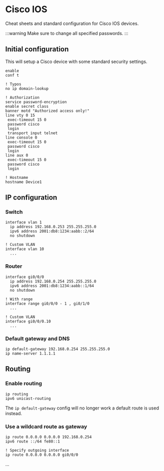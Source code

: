 # Cisco IOS

Cheat sheets and standard configuration for Cisco IOS devices.

:::warning
Make sure to change all specified passwords.
:::

## Initial configuration

This will setup a Cisco device with some standard security settings.

```cisco-ios
enable
conf t

! Typos
no ip domain-lookup

! Authorization
service password-encryption
enable secret class
banner motd "Authorized access only!"
line vty 0 15
 exec-timeout 15 0
 password cisco
 login
 transport input telnet
line console 0
 exec-timeout 15 0
 password cisco
 login
line aux 0
 exec-timeout 15 0
 password cisco
 login

! Hostname
hostname Device1
```

## IP configuration

### Switch

```cisco-ios
interface vlan 1
  ip address 192.168.0.253 255.255.255.0
  ipv6 address 2001:db8:1234:aabb::2/64
  no shutdown

! Custom VLAN
interface vlan 10
  ...
```

### Router

```cisco-ios
interface gi0/0/0
  ip address 192.168.0.254 255.255.255.0
  ipv6 address 2001:db8:1234:aabb::1/64
  no shutdown

! With range
interface range gi0/0/0 - 1 , gi0/1/0
  ...

! Custom VLAN
interface gi0/0/0.10
  ...
```

### Default gateway and DNS

```cisco-ios
ip default-gateway 192.168.0.254 255.255.255.0
ip name-server 1.1.1.1
```

## Routing

### Enable routing

```cisco-ios
ip routing
ipv6 unicast-routing
```

The `ip default-gateway` config will no longer work a default route is used instead.

### Use a wildcard route as gateway

```cisco-ios
ip route 0.0.0.0 0.0.0.0 192.168.0.254
ipv6 route ::/64 fe80::1

! Specify outgoing interface
ip route 0.0.0.0 0.0.0.0 gi0/0/0
```

...
